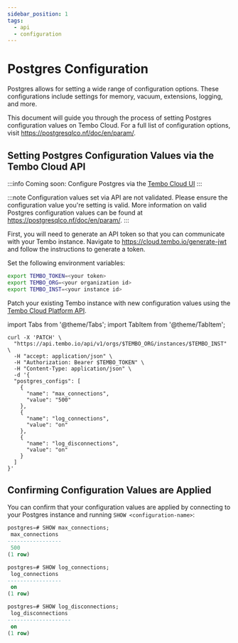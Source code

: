 ```yaml
---
sidebar_position: 1
tags:
  - api
  - configuration
---
```


# Postgres Configuration

Postgres allows for setting a wide range of configuration options. These configurations include settings for memory, vacuum, 
extensions, logging, and more.

This document will guide you through the process of setting Postgres configuration values on Tembo Cloud.
For a full list of configuration options, visit https://postgresqlco.nf/doc/en/param/.

## Setting Postgres Configuration Values via the Tembo Cloud API

:::info
Coming soon: Configure Postgres via the [Tembo Cloud UI](https://cloud.tembo.io)
:::

:::note
Configuration values set via API are not validated. Please ensure the configuration value you're setting is valid.
More information on valid Postgres configuration values can be found at https://postgresqlco.nf/doc/en/param/.
:::

First, you will need to generate an API token so that you can communicate with your Tembo instance. Navigate to https://cloud.tembo.io/generate-jwt and follow the instructions to generate a token.

Set the following environment variables:

```bash
export TEMBO_TOKEN=<your token>
export TEMBO_ORG=<your organization id>
export TEMBO_INST=<your instance id>
```

Patch your existing Tembo instance with new configuration values using the [Tembo Cloud Platform API](https://tembo.io/docs/tembo-cloud/openapi).

import Tabs from '@theme/Tabs';
import TabItem from '@theme/TabItem';

<Tabs>
<TabItem value="curl" label="Curl">

```shell
curl -X 'PATCH' \
  "https://api.tembo.io/api/v1/orgs/$TEMBO_ORG/instances/$TEMBO_INST" \
  -H "accept: application/json" \
  -H "Authorization: Bearer $TEMBO_TOKEN" \
  -H "Content-Type: application/json" \
  -d '{
  "postgres_configs": [
    {
      "name": "max_connections",
      "value": "500"
    },
    {
      "name": "log_connections",
      "value": "on"
    },
    {
      "name": "log_disconnections",
      "value": "on"
    }
  ]
}'
```

</TabItem>
</Tabs>

## Confirming Configuration Values are Applied

You can confirm that your configuration values are applied by connecting to your Postgres instance and running `SHOW <configuration-name>`:

```sql
postgres=# SHOW max_connections;
 max_connections
-----------------
 500
(1 row)

postgres=# SHOW log_connections;
 log_connections
-----------------
 on
(1 row)

postgres=# SHOW log_disconnections;
 log_disconnections
--------------------
 on
(1 row)
```
